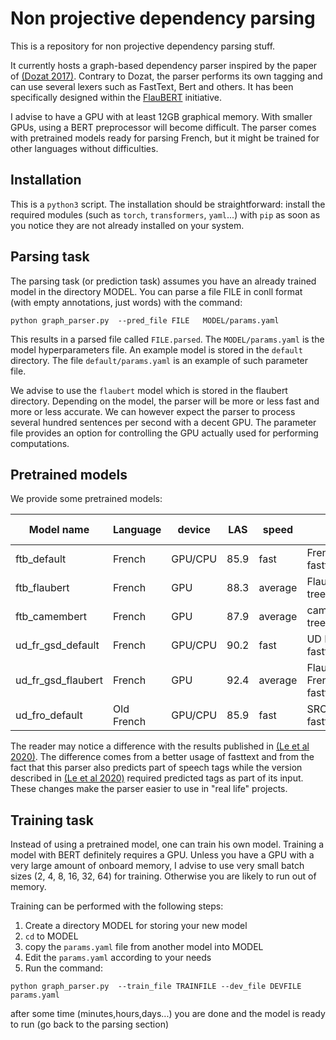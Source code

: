 # Non projective dependency parsing


This is a repository for non projective dependency parsing stuff.


It currently hosts a graph-based dependency parser inspired by the paper of [(Dozat 2017)](https://nlp.stanford.edu/pubs/dozat2017deep.pdf). 
Contrary to Dozat, the parser performs its own tagging and can use several lexers such as FastText, Bert and others. It has been specifically designed within the [FlauBERT](https://github.com/getalp/Flaubert) initiative. 

I advise to have a GPU with at least 12GB graphical memory. With smaller GPUs,
using a BERT preprocessor will become difficult. The parser comes with pretrained models ready for parsing French, but it might be trained for other languages without difficulties.

Installation
------------
This is a `python3` script. The installation should be straightforward: install the required modules (such as `torch`, `transformers`, `yaml`...) with `pip` as soon as you notice they are not already installed on your system.


Parsing task
-----------
The parsing task (or prediction task) assumes you have an already trained model in the directory MODEL. 
You can parse a file FILE in conll format (with empty annotations, just words) with the command:

```
python graph_parser.py  --pred_file FILE   MODEL/params.yaml
```

This results in a parsed file called `FILE.parsed`. The `MODEL/params.yaml` is the model hyperparameters file. 
An example model is stored in the `default` directory. The file `default/params.yaml` is an example of such parameter file.

We advise to use the `flaubert` model which is stored in the flaubert directory. Depending on the model, the parser will be more or less fast and more or less
accurate. We can however expect the parser to process several hundred sentences per second with a decent GPU. 
The parameter file provides an option for controlling the GPU actually used for performing computations.

Pretrained models
----------------
We provide some pretrained models:

| Model name | Language | device | LAS  | speed  | Comment | Download link
| ---------- | -------- | ------ | ---- | -----  | ------- | -------------
|   ftb_default  | French   | GPU/CPU| 85.9 | fast   | French treebank + fasttext   | [download model](http://www.linguist.univ-paris-diderot.fr/~bcrabbe/depmodels/ftb_default.tar.gz)
|   ftb_flaubert | French   | GPU    | 88.3 | average| FlaubertBase+French treebank + fasttext| [download model](http://www.linguist.univ-paris-diderot.fr/~bcrabbe/depmodels/flaubert.tar.gz)
|   ftb_camembert| French   | GPU    | 87.9 | average| camembert+French treebank + fasttext | [download model](http://www.linguist.univ-paris-diderot.fr/~bcrabbe/depmodels/camembert.tar.gz)
|    ud_fr_gsd_default  | French   | GPU/CPU| 90.2 | fast   | UD French GSD + fasttext    | [download model](http://www.linguist.univ-paris-diderot.fr/~bcrabbe/depmodels/fr_gsd_default.tar.gz)
| ud_fr_gsd_flaubert | French| GPU  | 92.4 | average| FlaubertBase + UD French GSD + fasttext | [download model](http://www.linguist.univ-paris-diderot.fr/~bcrabbe/depmodels/ud_fr_gsd_flaubert.tar.gz) 
| ud_fro_default | Old French | GPU/CPU | 85.9 | fast | SRCMF treebank + fasttext| [download model](http://www.linguist.univ-paris-diderot.fr/~bcrabbe/depmodels/ud_of_default.tar.gz)

The reader may notice a difference with the results published in [(Le et al 2020)](https://arxiv.org/abs/1912.05372).
The difference comes from a better usage of fasttext and from the fact that this parser also predicts part of speech tags
while the version described in [(Le et al 2020)](https://arxiv.org/abs/1912.05372) required predicted tags as part of its input.
These changes make the parser easier to use in "real life" projects. 

Training task
-------------

Instead of using a pretrained model, one can train his own model.
Training a model with BERT definitely requires a GPU. Unless you have a GPU with a very large amount of onboard memory, I advise to use 
very small batch sizes (2, 4, 8, 16, 32, 64) for training. Otherwise you are likely to run out of memory.

Training can be performed with the following steps:

  1. Create a directory MODEL for storing your new model
  2. `cd` to MODEL 
  3. copy the `params.yaml` file from another model into MODEL
  4. Edit the `params.yaml` according to your needs
  5. Run the command:
```
python graph_parser.py  --train_file TRAINFILE --dev_file DEVFILE  params.yaml
```
after some time (minutes,hours,days...) you are done and the model is ready to run (go back to the parsing section)
